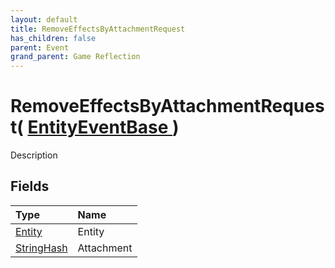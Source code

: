 ```yaml
---
layout: default
title: RemoveEffectsByAttachmentRequest
has_children: false
parent: Event
grand_parent: Game Reflection
---
```

# RemoveEffectsByAttachmentRequest( [ EntityEventBase ](/riftbreaker-wiki/docs/game-reflection/events/entity_event_base/) )
Description 

## Fields

| Type | Name |
|:----------|:--------------|
| [Entity](/riftbreaker-wiki/docs/game-reflection/classes/entity/) | Entity |
| [StringHash](/riftbreaker-wiki/docs/game-reflection/classes/string_hash/) | Attachment |

